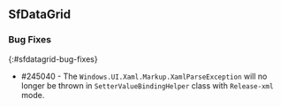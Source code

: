 ## SfDataGrid

### Bug Fixes
{:#sfdatagrid-bug-fixes}

* \#245040 - The `Windows.UI.Xaml.Markup.XamlParseException` will no longer be thrown in `SetterValueBindingHelper` class with `Release-xml` mode.